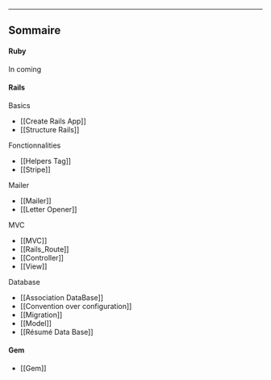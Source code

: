 -------------

## Sommaire

#### Ruby

In coming


#### Rails

Basics
- [[Create Rails App]]
- [[Structure Rails]]

Fonctionnalities
- [[Helpers Tag]]
- [[Stripe]]

Mailer 
- [[Mailer]]
- [[Letter Opener]]

MVC
- [[MVC]]
- [[Rails_Route]]
- [[Controller]]
- [[View]]

Database
- [[Association DataBase]]
- [[Convention over configuration]]
- [[Migration]]
- [[Model]]
- [[Résumé Data Base]]

#### Gem

- [[Gem]]